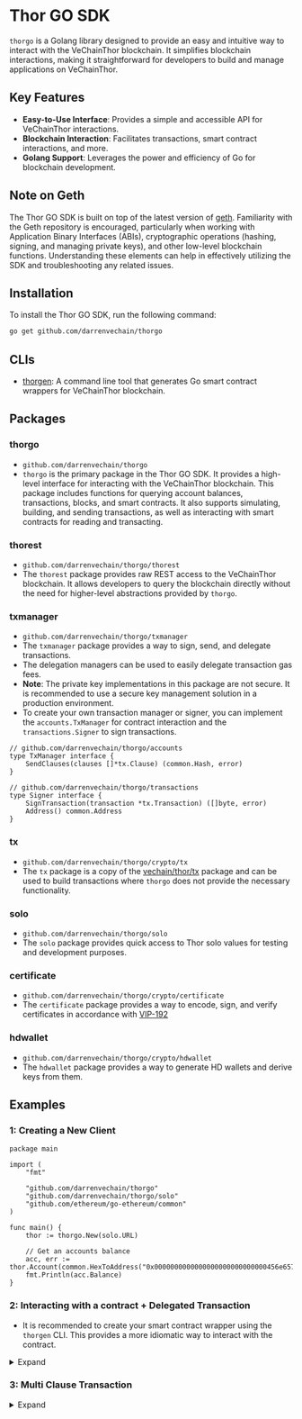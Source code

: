 # Thor GO SDK

`thorgo` is a Golang library designed to provide an easy and intuitive way to interact with the VeChainThor
blockchain. It simplifies blockchain interactions, making it straightforward for developers to build and manage
applications on VeChainThor.

## Key Features

- **Easy-to-Use Interface**: Provides a simple and accessible API for VeChainThor interactions.
- **Blockchain Interaction**: Facilitates transactions, smart contract interactions, and more.
- **Golang Support**: Leverages the power and efficiency of Go for blockchain development.

## Note on Geth

The Thor GO SDK is built on top of the latest version of [geth](https://github.com/ethereum/go-ethereum). Familiarity
with the Geth repository is encouraged, particularly when working with Application Binary Interfaces (ABIs),
cryptographic operations (hashing, signing, and managing private keys), and other low-level blockchain functions.
Understanding these elements can help in effectively utilizing the SDK and troubleshooting any related issues.

## Installation

To install the Thor GO SDK, run the following command:

```bash
go get github.com/darrenvechain/thorgo
``` 


## CLIs

- [thorgen](./cmd/thorgen/README.md): A command line tool that generates Go smart contract wrappers for VeChainThor blockchain.

## Packages

### thorgo

- `github.com/darrenvechain/thorgo`
- `thorgo` is the primary package in the Thor GO SDK. It provides a high-level interface for interacting with the
  VeChainThor blockchain. This package includes functions for querying account balances, transactions, blocks, and smart
  contracts. It also supports simulating, building, and sending transactions, as well as interacting with smart
  contracts for reading and transacting.

### thorest

- `github.com/darrenvechain/thorgo/thorest`
- The `thorest` package provides raw REST access to the VeChainThor blockchain. It allows developers to query the
  blockchain directly without the need for higher-level abstractions provided by `thorgo`.

### txmanager

- `github.com/darrenvechain/thorgo/txmanager`
- The `txmanager` package provides a way to sign, send, and delegate transactions.
- The delegation managers can be used to easily delegate transaction gas fees.
- **Note**: The private key implementations in this package are not secure. It is recommended to use a secure key
  management solution in a production environment.
- To create your own transaction manager or signer, you can implement the `accounts.TxManager` for contract interaction
  and the `transactions.Signer` to sign transactions.

```golang
// github.com/darrenvechain/thorgo/accounts
type TxManager interface {
    SendClauses(clauses []*tx.Clause) (common.Hash, error)
}
```

```golang
// github.com/darrenvechain/thorgo/transactions
type Signer interface {
    SignTransaction(transaction *tx.Transaction) ([]byte, error)
    Address() common.Address
}
```

### tx

- `github.com/darrenvechain/thorgo/crypto/tx`
- The `tx` package is a copy of the [vechain/thor/tx](https://github.com/vechain/thor/tree/master/tx) package and can be
  used to build transactions where `thorgo` does not provide the necessary functionality.

### solo

- `github.com/darrenvechain/thorgo/solo`
- The `solo` package provides quick access to Thor solo values for testing and development purposes.

### certificate

- `github.com/darrenvechain/thorgo/crypto/certificate`
- The `certificate` package provides a way to encode, sign, and verify certificates in accordance
  with [VIP-192](https://github.com/vechain/VIPs/blob/master/vips/VIP-192.md)

### hdwallet

- `github.com/darrenvechain/thorgo/crypto/hdwallet`
- The `hdwallet` package provides a way to generate HD wallets and derive keys from them.

## Examples

### 1: Creating a New Client

```golang
package main

import (
    "fmt"
  
    "github.com/darrenvechain/thorgo"
    "github.com/darrenvechain/thorgo/solo"
    "github.com/ethereum/go-ethereum/common"
)

func main() {
    thor := thorgo.New(solo.URL)
  
    // Get an accounts balance
    acc, err := thor.Account(common.HexToAddress("0x0000000000000000000000000000456e6570")).Get()
    fmt.Println(acc.Balance)
}
```

### 2: Interacting with a contract + Delegated Transaction

- It is recommended to create your smart contract wrapper using the `thorgen` CLI. This provides a more idiomatic way to
  interact with the contract.

<details>
  <summary>Expand</summary>

```golang
package main

import (
  "log/slog"
  "math/big"

  "github.com/darrenvechain/thorgo"
  "github.com/darrenvechain/thorgo/builtins"
  "github.com/darrenvechain/thorgo/solo"
  "github.com/darrenvechain/thorgo/transactions"
  "github.com/darrenvechain/thorgo/txmanager"
)

func main() {
  thor := thorgo.New("http://localhost:8669")

  // Create a delegated transaction manager
  origin := txmanager.FromPK(solo.Keys()[0], thor)
  gasPayer := txmanager.NewDelegator(solo.Keys()[1])
  txSender := txmanager.NewDelegatedManager(thor, origin, gasPayer)

  // Use the `thorgen` CLI to build your own smart contract wrapper
  vtho, _ := builtins.NewVTHOTransactor(thor, txSender)

  // Create a new account to receive the tokens
  recipient, _ := txmanager.GeneratePK(thor)

  // Call the balanceOf function
  balance, err := vtho.BalanceOf(recipient.Address())
  slog.Info("recipient balance before", "balance", balance, "error", err)

  tx, err := vtho.Transfer(recipient.Address(), big.NewInt(1000000000000000000), &transactions.Options{})
  if err != nil {
    slog.Error("transfer error", "error", err)
    return
  }
  receipt, _ := tx.Wait()
  slog.Info("transfer receipt", "error", receipt.Reverted)

  balance, err = vtho.BalanceOf(recipient.Address())
  slog.Info("recipient balance after", "balance", balance, "error", err)
}
```

</details>

### 3: Multi Clause Transaction

<details>
  <summary>Expand</summary>

```golang
package main

import (
  "log/slog"
  "math/big"

  "github.com/darrenvechain/thorgo"
  "github.com/darrenvechain/thorgo/builtins"
  "github.com/darrenvechain/thorgo/crypto/tx"
  "github.com/darrenvechain/thorgo/solo"
  "github.com/darrenvechain/thorgo/transactions"
  "github.com/darrenvechain/thorgo/txmanager"
)

func main() {
  thor := thorgo.New("http://localhost:8669")

  // Create a delegated transaction manager
  origin := txmanager.FromPK(solo.Keys()[0], thor)
  recipient1, _ := txmanager.GeneratePK(thor)
  recipient2, _ := txmanager.GeneratePK(thor)

  vtho, _ := builtins.NewVTHOTransactor(thor, origin)

  clause1, _ := vtho.TransferAsClause(recipient1.Address(), big.NewInt(1000))
  clause2, _ := vtho.TransferAsClause(recipient2.Address(), big.NewInt(9999))

  txID, _ := origin.SendClauses([]*tx.Clause{clause1, clause2}, &transactions.Options{})
  slog.Info("transaction sent", "id", txID)
  trx, _ := thor.Transaction(txID).Wait()
  slog.Info("transaction mined", "reverted", trx.Reverted)

  balance1, _ := vtho.BalanceOf(recipient1.Address())
  balance2, _ := vtho.BalanceOf(recipient2.Address())

  slog.Info("recipient1", "balance", balance1)
  slog.Info("recipient2", "balance", balance2)
}

```
</details>
